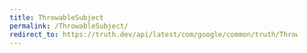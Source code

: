 ```yaml
---
title: ThrowableSubject
permalink: /ThrowableSubject/
redirect_to: https://truth.dev/api/latest/com/google/common/truth/ThrowableSubject.html
---
```

